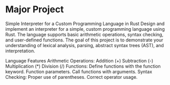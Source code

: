 # Major Project
 
 Simple Interpreter for a Custom Programming Language in Rust
Design and implement an interpreter for a simple, custom programming language using Rust. The language supports basic arithmetic operations, syntax checking, and user-defined functions. The goal of this project is to demonstrate your understanding of lexical analysis, parsing, abstract syntax trees (AST), and interpretation.

Language Features
    Arithmetic Operations:
        Addition (+)
        Subtraction (-)
        Multiplication (*)
        Division (/)
Functions:
    Define functions with the function keyword.
    Function parameters.
    Call functions with arguments.
Syntax Checking:
    Proper use of parentheses.
    Correct operator usage.

